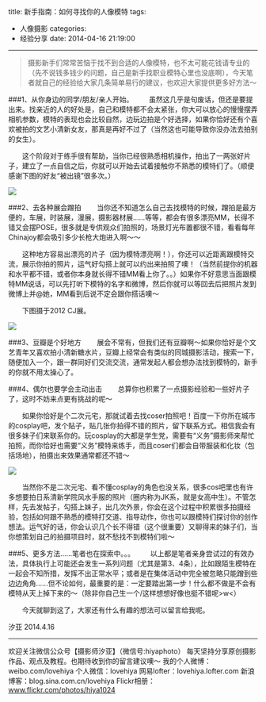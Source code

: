 title: 新手指南：如何寻找你的人像模特
tags:
  - 人像摄影
categories:
  - 经验分享
date: 2014-04-16 21:19:00
---
>摄影新手们常常苦恼于找不到合适的人像模特，也不太可能花钱请专业的（先不说钱多钱少的问题，自己是新手找职业模特心里也没底啊），今天笔者就自己的经验给大家几条简单易行的建议，也欢迎大家提供更多好方法～

###1、从你身边的同学/朋友/亲人开始。
　　虽然这几乎是句废话，但还是要提出来。找亲近的人的好处是，自己和模特都不会太紧张，你大可以放心的慢慢摆弄相机参数，模特的表现也会比较自然，边玩边拍是个好选择，如果你恰好还有个喜欢被拍的文艺小清新女友，那真是再好不过了（当然这也可能导致你没办法去拍别的女生）。
  
　　这个阶段对于练手很有帮助，当你已经很熟悉相机操作，拍出了一两张好片子，建立了一点自信之后，你就可以开始去试着接触你不熟悉的模特们了。（顺便感谢下图的好友“被出镜”很多次。）

![](http://mmbiz.qpic.cn/mmbiz/xBmfrfspdrxRDeaKiczu8Enp8VicEWyGs58GaDQbYjfsRmrZw8OC2xPG6dnIxH4I3BNRd65FxpKMeMGZake9jtGg/0)

###2、去各种展会蹭拍
　　当你还不知道怎么自己去找模特的时候，蹭拍是最方便的，车展，时装展，漫展，摄影器材展……等等，都会有很多漂亮MM，长得不错又会摆POSE，很多就是专供观众们拍照的，场景灯光布置都很不错，看看每年Chinajoy都会吸引多少长枪大炮进入啊～～
  
　　这种地方容易出漂亮的片子（因为模特漂亮啊！），你还可以近距离跟模特交流，展示你拍的照片，运气好勾搭上就可以约出来拍照了噢！（当然前提你的机器和水平都不错，或者你本身就长得不错MM看上你了。。）如果你不好意思当面跟模特MM说话，可以先打听下模特的名字和微博，然后你就可以等回去后把照片发到微博上并@她，MM看到后说不定会跟你搭话噢～
  
　　下图摄于2012 CJ展。
  
  ![](http://mmbiz.qpic.cn/mmbiz/xBmfrfspdrxRDeaKiczu8Enp8VicEWyGs59DkWLOrg1nSH0kfu42iaGlowErwVRqSbnPibLhFNnicHmEaACfEqTpyDw/0)

###3、豆瓣是个好地方
　　展会不常有，但我们还有豆瓣啊～如果你恰好是个文艺青年又喜欢拍小清新糖水片，豆瓣上经常会有类似的同城摄影活动，搜索一下，随便加入一个，跟一群同好们交流交流，通常发起人都会想办法找到模特的，新手的你就不用太操心了。

###4、偶尔也要学会主动出击
　　总算你也积累了一点摄影经验和一些好片子了，这时不妨来点更有挑战的呢～
  
　　如果你恰好是个二次元宅，那就试着去找coser拍照吧！百度一下你所在城市的cosplay吧，发个贴子，贴几张你拍得不错的照片，留下联系方式。相信我会有很多妹子们来联系你的。玩cosplay的大都是学生党，需要有“义务”摄影师来帮忙拍照，而你恰好也需要“义务”模特来练手，而且coser们都会自带服装和化妆（包括场地），拍摄出来效果通常都还不错～

![](http://mmbiz.qpic.cn/mmbiz/xBmfrfspdrxRDeaKiczu8Enp8VicEWyGs5hqqAOCjRic2MDLoOZwMbDfnKTJymYMJdxf1IAiaKtrUxKCLGic0LEC2Ag/0)

　　当然你不是二次元宅、看不懂cosplay的角色也没关系，很多cos吧里也有许多想要拍日系清新学院风水手服的照片（圈内称为JK系，就是女高中生）。不管怎样，先去发帖子，勾搭上妹子，出几次外景，你会在这个过程中积累很多拍摄经验，包括如何跟不熟悉的模特打交道、指导动作，你也可以跟模特们探讨你的创作想法。运气好的话，你会认识几个长不得错（这个很重要）又聊得来的妹子们，当你想策划自己的拍摄项目时，就不愁找不到模特们啦～


###5、更多方法……笔者也在探索中。。。
　　以上都是笔者亲身尝试过的有效办法，具体执行上可能还会发生一系列问题（尤其是第3、4条），比如跟陌生模特在一起会不知所措，发挥不出正常水平；或者是在集体活动中完全被忽略只能蹭到些边边角角……但不论如何，最重要的是：一定要踏出第一步！什么都不做是不会有模特从天上掉下来的～（除非你自己生一个/这样想想好像也挺不错呢>w<）

　　今天就聊到这了，大家还有什么有趣的想法可以留言给我呢。
  
汐亚
2014.4.16

---------------
欢迎关注微信公众号【摄影师汐亚】（微信号:hiyaphoto）
每天坚持分享原创摄影作品、观点及教程。也期待收到你的留言建议噢～
我的个人微博：weibo.com/lovehiya
个人微信：lovehiya
网易lofter：lovehiya.lofter.com
新浪博客：blog.sina.com.cn/lovehiya
Flickr相册：www.flickr.com/photos/hiya1024